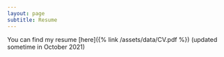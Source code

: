 ```yaml
---
layout: page
subtitle: Resume
---
```


You can find my resume [here]({% link /assets/data/CV.pdf %}) (updated sometime in October 2021)

